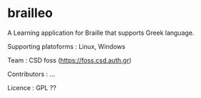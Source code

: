# brailleo
A Learning application for Braille that supports Greek language.

Supporting platoforms : Linux, Windows

Team : CSD foss (https://foss.csd.auth.gr)

Contributors : ...

Licence : GPL ??
